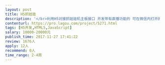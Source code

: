 ```yaml
---                
layout: post       
title: H5抓娃娃           
description: '</br>利用H5对接抓娃娃机主板接口 开发带有直播功能的 可在微信内打开的抓娃娃页面 设计 后端 产品 均已到位 只需要一名前端 要求H5开发熟练 有微信内页面或是小程序开发经验</br>'     
contenturl: https://pro.lagou.com/project/5271.html      
tags: [H5开发,HTML5,JavaScript]            
salary: 10000-20000元          
publish_time: 2017-11-27 17:41:22         
review: 1676人                   
apply: 12人                   
recommend: 0人                   
time_range: 2-4周              
---                 
```

